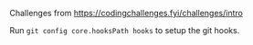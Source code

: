 Challenges from https://codingchallenges.fyi/challenges/intro

Run `git config core.hooksPath hooks` to setup the git hooks.
